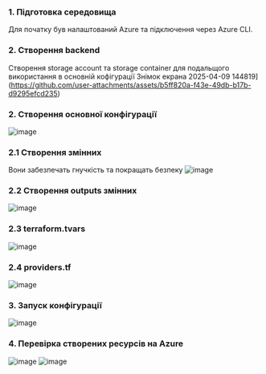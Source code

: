 ### 1. Підготовка середовища
Для початку був налаштований Azure та підключення через Azure CLI.
### 2. Створення backend
Створення storage account та storage container для подальщого використання в основній кофігурації
Знімок екрана 2025-04-09 144819](https://github.com/user-attachments/assets/b5ff820a-f43e-49db-b17b-d9295efcd235)
### 2. Створення основної конфігурації
![image](https://github.com/user-attachments/assets/d1fe0c62-a8c7-4fcc-b366-14823b0b5f65)
### 2.1 Створення змінних
Вони забезпечать гнучкість та покращать безпеку
![image](https://github.com/user-attachments/assets/fab27da7-4917-4fa0-b1ad-34365d68b57b)
### 2.2 Створення outputs змінних
![image](https://github.com/user-attachments/assets/cb3abb9a-8b5d-46ff-956f-0a8f15988a28)
### 2.3 terraform.tvars
![image](https://github.com/user-attachments/assets/897e483a-9641-4ea8-a4cf-0b05f4f79cb4)
### 2.4 providers.tf
![image](https://github.com/user-attachments/assets/d7756d99-e5b5-486c-83a8-8316a11525b5)
### 3. Запуск конфігурації
![image](https://github.com/user-attachments/assets/23629d00-bbac-4189-9475-8e1e756da234)
### 4. Перевірка створених ресурсів на Azure
![image](https://github.com/user-attachments/assets/16651937-5c6c-4c08-a83d-03e5e900e2a7)
![image](https://github.com/user-attachments/assets/4cbb81bc-c27a-422d-9e5f-e612b9f9d7e0)

